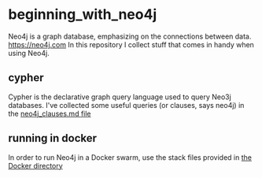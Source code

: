 # beginning_with_neo4j

Neo4j is a graph database, emphasizing on the connections between data. https://neo4j.com
In this repository I collect stuff that comes in handy when using Neo4j. 

## cypher
Cypher is the declarative graph query language used to query Neo3j databases.
I've collected some useful queries (or clauses, says neo4j) in the [neo4j_clauses.md file](./neo4j_clauses.md)

## running in docker
In order to run Neo4j in a Docker swarm, use the stack files provided in [the Docker directory](./docker/)

